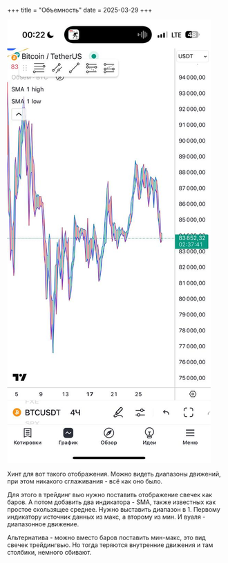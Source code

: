 +++
title = "Объемность"
date = 2025-03-29
+++

[![Голова барта](/blog/26.jpg)](/blog/26.jpg)

Хинт для вот такого отображения. Можно видеть диапазоны движений, при этом никакого сглаживания - всё как оно было.

Для этого в трейдинг вью нужно поставить отображение свечек как баров. А потом добавить два индикатора - SMA, также известных как простое скользящее среднее. Нужно выставить диапазон в 1. Первому индикатору источник данных из макс, а второму из мин. И вуаля - диапазонное движение.

Альтернатива - можно вместо баров поставить мин-макс, это вид свечек трейдингвью. Но тогда теряются внутренние движения и там столбики, немного сбивают.